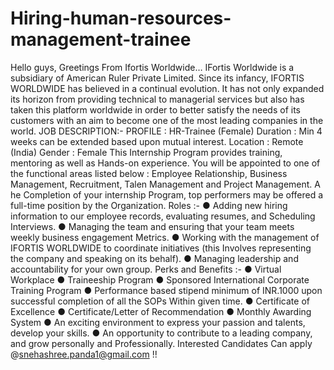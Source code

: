 # Hiring-human-resources-management-trainee
Hello guys,  Greetings From Ifortis Worldwide…                             IFortis Worldwide is a subsidiary of American Ruler Private Limited. Since its infancy, IFORTIS WORLDWIDE has believed in a continual evolution. It has not only expanded its horizon from providing technical to managerial services but also has taken this platform worldwide in order to better satisfy the needs of its customers with an aim to become one of the most leading companies in the world.            JOB DESCRIPTION:-  PROFILE : HR-Trainee (Female) Duration : Min 4 weeks can be extended based upon mutual interest. Location : Remote (India) Gender : Female  This Internship Program provides training, mentoring as well as Hands-on experience. You will be appointed to one of the functional areas listed below : Employee Relationship, Business Management, Recruitment, Talen Management and Project Management. A he Completion of your internship Program, top performers may be offered a full-time position by the Organization.  Roles :-  ● Adding new hiring information to our employee records, evaluating resumes, and       Scheduling Interviews. ● Managing the team and ensuring that your team meets weekly business engagement      Metrics. ● Working with the management of IFORTIS WORLDWIDE to coordinate initiatives (this      Involves representing the company and speaking on its behalf). ● Managing leadership and accountability for your own group.  Perks and Benefits :-  ● Virtual Workplace ● Traineeship Program ● Sponsored International Corporate Training Program ● Performance based stipend minimum of INR.1000 upon successful completion of all the      SOPs Within given time. ● Certificate of Excellence ● Certificate/Letter of Recommendation ● Monthly Awarding System ● An exciting environment to express your passion and talents, develop your skills. ● An opportunity to contribute to a leading company, and grow personally and      Professionally.   Interested Candidates Can apply @snehashree.panda1@gmail.com !!
